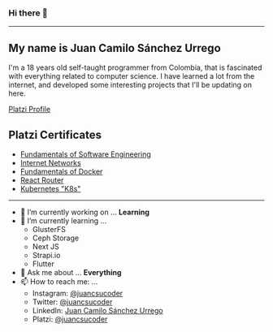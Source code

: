 ### Hi there 👋
---
## My name is Juan Camilo Sánchez Urrego
I'm a 18 years old self-taught programmer from Colombia, that is fascinated with everything related to computer science. I have learned a lot from the internet, and developed some interesting projects that I'll be updating on here.

[Platzi Profile](https://platzi.com/@juancsucoder/)

## Platzi Certificates
- [Fundamentals of Software Engineering](https://platzi.com/@juancsucoder/curso/1098-ingenieria/diploma/detalle/)
- [Internet Networks](https://platzi.com/@juancsucoder/curso/1277-redes/diploma/detalle/)
- [Fundamentals of Docker](https://platzi.com/@juancsucoder/curso/1432-docker/diploma/detalle/)
- [React Router](https://platzi.com/@juancsucoder/curso/1342-react-router/diploma/detalle/)
- [Kubernetes "K8s"](https://platzi.com/@juancsucoder/curso/1565-k8s/diploma/detalle/)
---
- 🔭 I’m currently working on ... **Learning**
- 🌱 I’m currently learning ...
  - GlusterFS
  - Ceph Storage
  - Next JS
  - Strapi.io
  - Flutter
- 💬 Ask me about ... **Everything**
- 📫 How to reach me: ...
  - Instagram: [@juancsucoder](https://www.instagram.com/juancsucoder/)
  - Twitter: [@juancsucoder](https://twitter.com/juancsucoder)
  - LinkedIn: [Juan Camilo Sánchez Urrego](https://www.linkedin.com/in/juancsucoder/)
  - Platzi: [@juancsucoder](https://platzi.com/@juancsucoder/)
